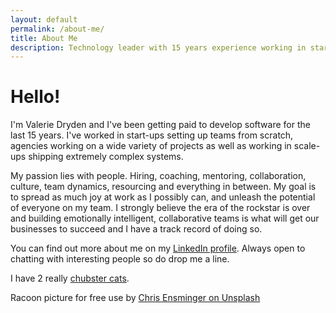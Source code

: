 ```yaml
---
layout: default
permalink: /about-me/
title: About Me
description: Technology leader with 15 years experience working in start ups, agencies and scale ups.
---
```

# Hello!

I'm Valerie Dryden and I've been getting paid to develop software for the last 15 years. I've worked in start-ups setting up teams from scratch, agencies working on a wide variety of projects as well as working in scale-ups shipping extremely complex systems.

My passion lies with people. Hiring, coaching, mentoring, collaboration, culture, team dynamics, resourcing and everything in between. My goal is to spread as much joy at work as I possibly can, and unleash the potential of everyone on my team. I strongly believe the era of the rockstar is over and building emotionally intelligent, collaborative teams is what will get our businesses to succeed and I have a track record of doing so.

You can find out more about me on my [LinkedIn profile](https://www.linkedin.com/in/valeriejanegibson/). Always open to chatting with interesting people so do drop me a line.

I have 2 really [chubster cats](https://www.instagram.com/outragedpinkracoon/).

Racoon picture for free use by [Chris Ensminger on Unsplash](https://unsplash.com/photos/gWo-hfRotrI)
